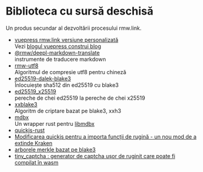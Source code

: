# Biblioteca cu sursă deschisă

Un produs secundar al dezvoltării procesului rmw.link.

* [vuepress rmw.link versiune personalizată](https://github.com/rmw-link/blog-vuepress2)  
  Vezi [blogul vuepress construi blog](/log/2020-11-29-vuepress.html)
* [@rmw/deepl-markdown-translate](https://www.npmjs.com/package/@rmw/deepl-markdown-translate)  
  instrumente de traducere markdown
* [rmw-utf8](https://docs.rs/crate/rmw-utf8)  
  Algoritmul de compresie utf8 pentru chineză
* [ed25519-dalek-blake3](https://github.com/rmw-lib/ed25519_x25519)  
  Înlocuiește sha512 din ed25519 cu blake3
* [ed25519_x25519](https://github.com/rmw-lib/ed25519_x25519)  
  pereche de chei ed25519 la pereche de chei x25519
* [xxblake3](https://docs.rs/crate/xxblake3)  
  Algoritm de criptare bazat pe blake3, xxh3
* [mdbx](https://docs.rs/crate/mdbx)  
  Un wrapper rust pentru [libmdbx](https://github.com/erthink/libmdbx)
* [quickjs-rust](https://github.com/rmw-lib/quickjs-rust)
* [Modificarea quickjs pentru a importa funcții de rugină - un nou mod de a extinde Kraken](/log/2022-04-29-quickjs-rust.html)
* [arborele merkle bazat pe blake3](/log/2022-06-02-blake3_merkle.html)
* [tiny_captcha : generator de captcha ușor de ruginit care poate fi compilat în wasm](/log/2022-06-24_tiny_captcha.html)